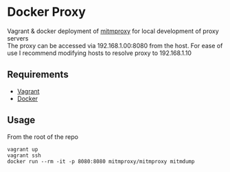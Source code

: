 # Docker Proxy
Vagrant &amp; docker deployment of [mitmproxy](https://mitmproxy.org/) for local development of proxy servers  
The proxy can be accessed via 192.168.1.00:8080 from the host.
For ease of use I recommend modifying hosts to resolve proxy to 192.168.1.10

## Requirements
- [Vagrant](https://www.vagrantup.com/)
- [Docker](https://docs.docker.com/install/)

## Usage
From the root of the repo
```
vagrant up
vagrant ssh
docker run --rm -it -p 8080:8080 mitmproxy/mitmproxy mitmdump
```
